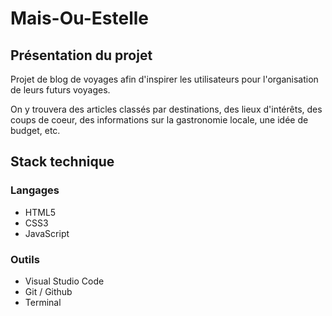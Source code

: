 # Mais-Ou-Estelle

## Présentation du projet

Projet de blog de voyages afin d'inspirer les utilisateurs pour l'organisation de leurs futurs voyages.

On y trouvera des articles classés par destinations, des lieux d'intérêts, des coups de coeur, des informations sur la gastronomie locale, une idée de budget, etc.

## Stack technique

### Langages

- HTML5
- CSS3
- JavaScript

### Outils

- Visual Studio Code
- Git / Github
- Terminal
